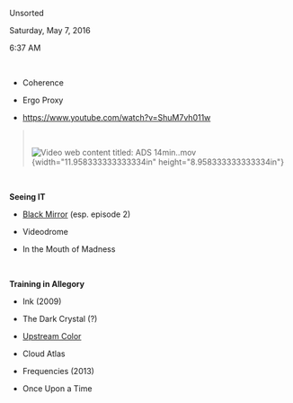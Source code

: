 Unsorted

Saturday, May 7, 2016

6:37 AM

 

-   Coherence

-   Ergo Proxy

-   <https://www.youtube.com/watch?v=ShuM7vh011w>

>  
>
> ![Video web content titled: ADS 14min..mov](/media/image3.png){width="11.958333333333334in" height="8.958333333333334in"}

 

**Seeing IT**

-   [Black Mirror](http://reddit.com/1ur5m8) (esp. episode 2)

-   Videodrome

-   In the Mouth of Madness

 

**Training in Allegory**

-   Ink (2009)

-   The Dark Crystal (?)

-   [Upstream Color](http://www.hulu.com/watch/305724)

-   Cloud Atlas

-   Frequencies (2013)

-   Once Upon a Time

 

 

